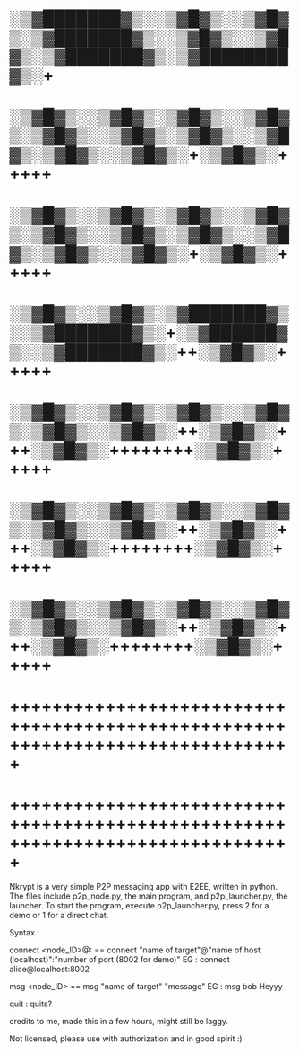 #  ░▒▓███████▓▒░░▒▓█▓▒░░▒▓█▓▒░▒▓███████▓▒░░▒▓█▓▒░░▒▓█▓▒░▒▓███████▓▒░▒▓████████▓▒░+ #
#  ░▒▓█▓▒░░▒▓█▓▒░▒▓█▓▒░░▒▓█▓▒░▒▓█▓▒░░▒▓█▓▒░▒▓█▓▒░░▒▓█▓▒░▒▓█▓▒░░▒▓█▓▒░+░▒▓█▓▒░+++++ #
#  ░▒▓█▓▒░░▒▓█▓▒░▒▓█▓▒░░▒▓█▓▒░▒▓█▓▒░░▒▓█▓▒░▒▓█▓▒░░▒▓█▓▒░▒▓█▓▒░░▒▓█▓▒░+░▒▓█▓▒░+++++ #
#  ░▒▓█▓▒░░▒▓█▓▒░▒▓███████▓▒░░▒▓███████▓▒░+░▒▓██████▓▒░░▒▓███████▓▒░++░▒▓█▓▒░+++++ #
#  ░▒▓█▓▒░░▒▓█▓▒░▒▓█▓▒░░▒▓█▓▒░▒▓█▓▒░░▒▓█▓▒░++░▒▓█▓▒░+++░▒▓█▓▒░++++++++░▒▓█▓▒░+++++ #
#  ░▒▓█▓▒░░▒▓█▓▒░▒▓█▓▒░░▒▓█▓▒░▒▓█▓▒░░▒▓█▓▒░++░▒▓█▓▒░+++░▒▓█▓▒░++++++++░▒▓█▓▒░+++++ #
#  ░▒▓█▓▒░░▒▓█▓▒░▒▓█▓▒░░▒▓█▓▒░▒▓█▓▒░░▒▓█▓▒░++░▒▓█▓▒░+++░▒▓█▓▒░++++++++░▒▓█▓▒░+++++ #
#  +++++++++++++++++++++++++++++++++++++++++++++++++++++++++++++++++++++++++++++++ #
#  +++++++++++++++++++++++++++++++++++++++++++++++++++++++++++++++++++++++++++++++ #



Nkrypt is a very simple P2P messaging app with E2EE, written in python. 
The files include p2p_node.py, the main program, and p2p_launcher.py, the launcher. 
To start the program, execute p2p_launcher.py, press 2 for a demo or 1 for a direct chat. 

Syntax : 

connect <node_ID>@<host>:<port> == connect "name of target"@"name of host (localhost)":"number of port (8002 for demo)"
            EG : connect alice@localhost:8002

msg <node_ID> <message> == msg "name of target" "message"
            EG : msg bob Heyyy
            
quit : quits? 

credits to me, made this in a few hours, might still be laggy. 

Not licensed, please use with authorization and in good spirit :)
